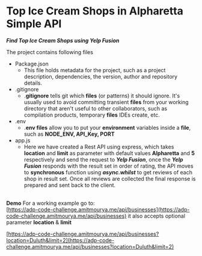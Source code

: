 
# Top Ice Cream Shops in Alpharetta Simple API  
***Find Top Ice Cream Shops using Yelp Fusion***

The project contains following files
 - Package.json
	 - This file holds metadata for the project, such as a project description, dependencies, the version, author and repository details.
 - .gitignore
	 - .**gitignore** tells git which **files** (or patterns) it should ignore. It's usually used to avoid committing transient **files** from your working directory that aren't useful to other collaborators, such as compilation products, temporary **files** IDEs create, etc.
 - .env
	 - .**env files** allow you to put your **environment** variables inside a **file**, such as **NODE_ENV, API_Key, PORT**
 - app.js
	 - Here we have created a Rest API using express, which takes **location** and **limit** as parameter with default values **Alpharetta** and **5** respectively and send the request to ***Yelp Fusion***, once the ***Yelp Fusion*** responds with the result set in order of rating, the API moves to **synchronous** function using ***async.whilst*** to get reviews of each shop in result set. Once all reviews are collected the final response is prepared and sent back to the client.
<br/><br/>

**Demo** For a working example go to:  
[https://adp-code-challenge.amitmourya.me/api/businesses](https://adp-code-challenge.amitmourya.me/api/businesses)
it also accepts optional parameter **location** & **limit**

[https://adp-code-challenge.amitmourya.me/api/businesses?location=Duluth&limit=2](https://adp-code-challenge.amitmourya.me/api/businesses?location=Duluth&limit=2)
